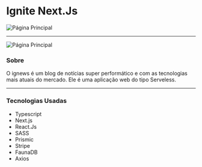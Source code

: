 # Ignite Next.Js

  ![Página Principal](https://github.com/leokattah/igNews/blob/main/public/images/ignews.png)  

  ---

  ![Página Principal](https://github.com/leokattah/igNews/blob/main/public/images/ignews_post.png)

### Sobre

O ignews é um blog de notícias super performático e com as tecnologias mais atuais do mercado. Ele é uma aplicação web do tipo Serveless.

---

### Tecnologias Usadas

- Typescript
- Next.js
- React.Js
- SASS
- Prismic
- Stripe
- FaunaDB
- Axios
